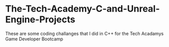 # The-Tech-Academy-C-and-Unreal-Engine-Projects

These are some coding challanges that I did in C++ for the Tech Acadamys Game Developer Bootcamp
